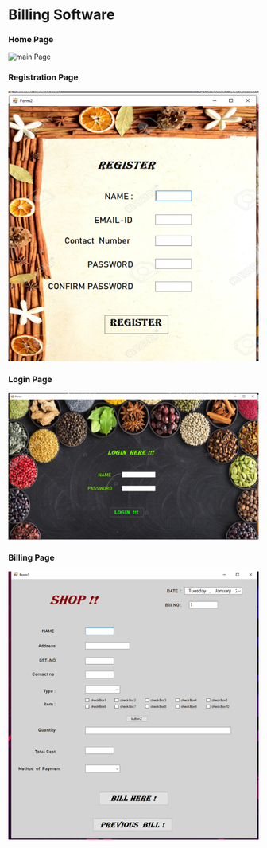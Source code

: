 # Billing Software 

### Home Page
![main Page](Picture1.png)


### Registration Page
![Registration Page](Registration.png)

### Login Page
![Login page](Login.png)

### Billing Page
![Billing Page](Shop.png)


